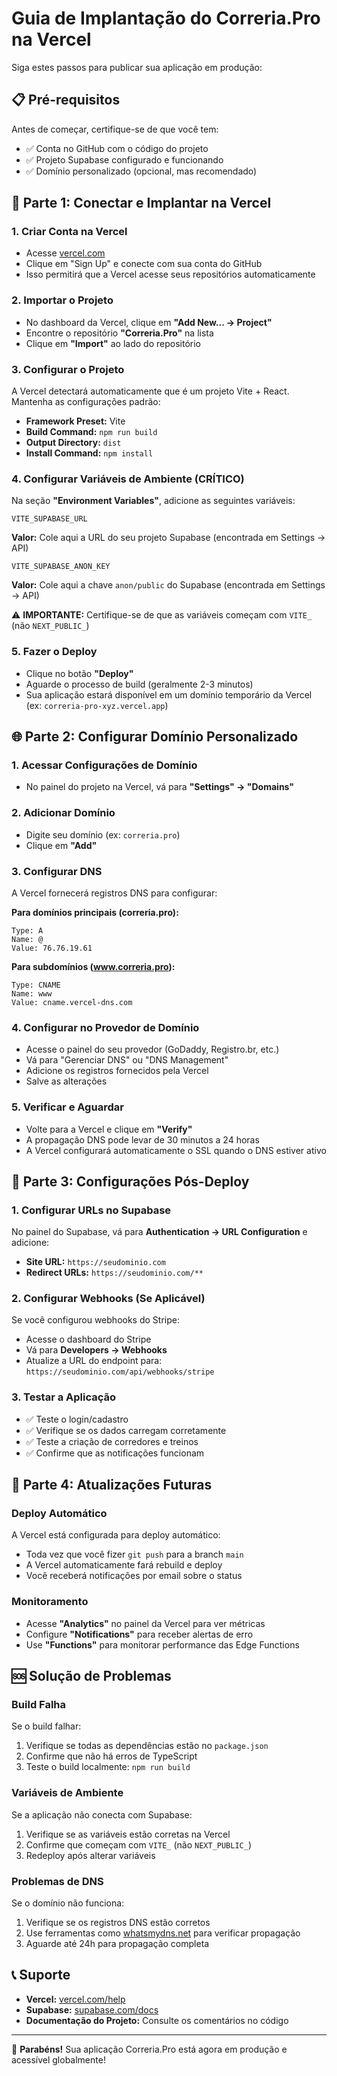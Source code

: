 # Guia de Implantação do Correria.Pro na Vercel

Siga estes passos para publicar sua aplicação em produção:

## 📋 Pré-requisitos

Antes de começar, certifique-se de que você tem:
- ✅ Conta no GitHub com o código do projeto
- ✅ Projeto Supabase configurado e funcionando
- ✅ Domínio personalizado (opcional, mas recomendado)

## 🚀 Parte 1: Conectar e Implantar na Vercel

### 1. Criar Conta na Vercel
- Acesse [vercel.com](https://vercel.com)
- Clique em "Sign Up" e conecte com sua conta do GitHub
- Isso permitirá que a Vercel acesse seus repositórios automaticamente

### 2. Importar o Projeto
- No dashboard da Vercel, clique em **"Add New... → Project"**
- Encontre o repositório **"Correria.Pro"** na lista
- Clique em **"Import"** ao lado do repositório

### 3. Configurar o Projeto
A Vercel detectará automaticamente que é um projeto Vite + React. Mantenha as configurações padrão:
- **Framework Preset:** Vite
- **Build Command:** `npm run build`
- **Output Directory:** `dist`
- **Install Command:** `npm install`

### 4. Configurar Variáveis de Ambiente (CRÍTICO)
Na seção **"Environment Variables"**, adicione as seguintes variáveis:

```
VITE_SUPABASE_URL
```
**Valor:** Cole aqui a URL do seu projeto Supabase (encontrada em Settings → API)

```
VITE_SUPABASE_ANON_KEY
```
**Valor:** Cole aqui a chave `anon/public` do Supabase (encontrada em Settings → API)

⚠️ **IMPORTANTE:** Certifique-se de que as variáveis começam com `VITE_` (não `NEXT_PUBLIC_`)

### 5. Fazer o Deploy
- Clique no botão **"Deploy"**
- Aguarde o processo de build (geralmente 2-3 minutos)
- Sua aplicação estará disponível em um domínio temporário da Vercel (ex: `correria-pro-xyz.vercel.app`)

## 🌐 Parte 2: Configurar Domínio Personalizado

### 1. Acessar Configurações de Domínio
- No painel do projeto na Vercel, vá para **"Settings" → "Domains"**

### 2. Adicionar Domínio
- Digite seu domínio (ex: `correria.pro`)
- Clique em **"Add"**

### 3. Configurar DNS
A Vercel fornecerá registros DNS para configurar:

**Para domínios principais (correria.pro):**
```
Type: A
Name: @
Value: 76.76.19.61
```

**Para subdomínios (www.correria.pro):**
```
Type: CNAME
Name: www
Value: cname.vercel-dns.com
```

### 4. Configurar no Provedor de Domínio
- Acesse o painel do seu provedor (GoDaddy, Registro.br, etc.)
- Vá para "Gerenciar DNS" ou "DNS Management"
- Adicione os registros fornecidos pela Vercel
- Salve as alterações

### 5. Verificar e Aguardar
- Volte para a Vercel e clique em **"Verify"**
- A propagação DNS pode levar de 30 minutos a 24 horas
- A Vercel configurará automaticamente o SSL quando o DNS estiver ativo

## 🔧 Parte 3: Configurações Pós-Deploy

### 1. Configurar URLs no Supabase
No painel do Supabase, vá para **Authentication → URL Configuration** e adicione:
- **Site URL:** `https://seudominio.com`
- **Redirect URLs:** `https://seudominio.com/**`

### 2. Configurar Webhooks (Se Aplicável)
Se você configurou webhooks do Stripe:
- Acesse o dashboard do Stripe
- Vá para **Developers → Webhooks**
- Atualize a URL do endpoint para: `https://seudominio.com/api/webhooks/stripe`

### 3. Testar a Aplicação
- ✅ Teste o login/cadastro
- ✅ Verifique se os dados carregam corretamente
- ✅ Teste a criação de corredores e treinos
- ✅ Confirme que as notificações funcionam

## 🔄 Parte 4: Atualizações Futuras

### Deploy Automático
A Vercel está configurada para deploy automático:
- Toda vez que você fizer `git push` para a branch `main`
- A Vercel automaticamente fará rebuild e deploy
- Você receberá notificações por email sobre o status

### Monitoramento
- Acesse **"Analytics"** no painel da Vercel para ver métricas
- Configure **"Notifications"** para receber alertas de erro
- Use **"Functions"** para monitorar performance das Edge Functions

## 🆘 Solução de Problemas

### Build Falha
Se o build falhar:
1. Verifique se todas as dependências estão no `package.json`
2. Confirme que não há erros de TypeScript
3. Teste o build localmente: `npm run build`

### Variáveis de Ambiente
Se a aplicação não conecta com Supabase:
1. Verifique se as variáveis estão corretas na Vercel
2. Confirme que começam com `VITE_` (não `NEXT_PUBLIC_`)
3. Redeploy após alterar variáveis

### Problemas de DNS
Se o domínio não funciona:
1. Verifique se os registros DNS estão corretos
2. Use ferramentas como [whatsmydns.net](https://whatsmydns.net) para verificar propagação
3. Aguarde até 24h para propagação completa

## 📞 Suporte

- **Vercel:** [vercel.com/help](https://vercel.com/help)
- **Supabase:** [supabase.com/docs](https://supabase.com/docs)
- **Documentação do Projeto:** Consulte os comentários no código

---

🎉 **Parabéns!** Sua aplicação Correria.Pro está agora em produção e acessível globalmente!